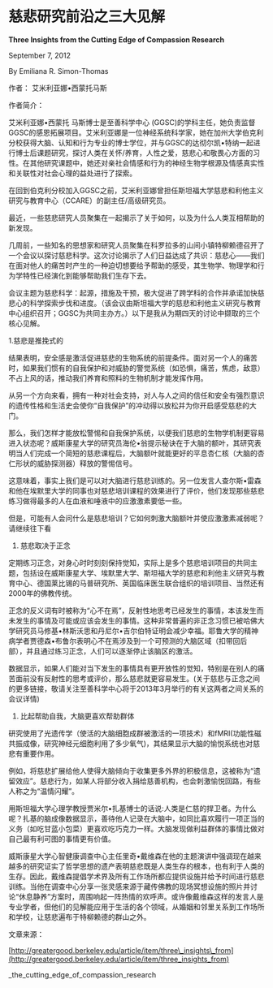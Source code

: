 # 慈悲研究前沿之三大见解

**Three Insights from the Cutting Edge of Compassion Research**

September 7, 2012

By Emiliana R. Simon-Thomas

作者： 艾米利亚娜•西蒙托马斯

作者简介：

艾米利亚娜•西蒙托 马斯博士是至善科学中心 \(GGSC\)的学科主任，她负责监督GGSC的感恩拓展项目。艾米利亚娜是一位神经系统科学家，她在加州大学伯克利分校获得大脑、认知和行为专业的博士学位，并与GGSC的达彻尔凯•特纳一起进行博士后课题研究，探讨人类在关怀/养育，人性之爱，慈悲心和敬畏心方面的习性。在其他研究课题中，她还对亲社会情感和行为的神经生物学根源及情感真实性和关联性对社会心理的益处进行了探索。

在回到伯克利分校加入GGSC之前，艾米利亚娜曾担任斯坦福大学慈悲和利他主义研究与教育中心（CCARE）的副主任/高级研究员。

最近，一些慈悲研究人员聚集在一起揭示了关于如何，以及为什么人类互相帮助的新发现。

几周前，一些知名的思想家和研究人员聚集在科罗拉多的山间小镇特柳赖德召开了一个会议以探讨慈悲科学。这次讨论揭示了人们日益达成了共识：慈悲心——我们在面对他人的痛苦时产生的一种迫切想要给予帮助的感受，其生物学、物理学和行为学特性已经演化到能够帮助我们生存下去。

会议主题为慈悲科学：起源，措施及干预，极大促进了跨学科的合作并承诺加快慈悲心的科学探索步伐和进度。（该会议由斯坦福大学的慈悲和利他主义研究与教育中心组织召开；GGSC为共同主办方。）以下是我从为期四天的讨论中撷取的三个核心见解。

1.慈悲是推挽式的

结果表明，安全感是激活促进慈悲的生物系统的前提条件。面对另一个人的痛苦时，如果我们惯有的自我保护和对威胁的警觉系统（如恐惧，痛苦，焦虑，敌意）不占上风的话，推动我们养育和照料的生物机制才能发挥作用。

从另一个方向来看，拥有一种对社会支持，对人与人之间的信任和安全有强烈意识的遗传性格和生活史会使你“自我保护”的冲动得以放松并为你开启感受慈悲的大门。

那么，我们怎样才能放松警惕和自我保护系统，以便我们慈悲的生物学机制更容易进入状态呢？威斯康星大学的研究员海伦•翁提示秘诀在于大脑的额叶，其研究表明当人们完成一个简短的慈悲课程后，大脑额叶就能更好的平息杏仁核（大脑的杏仁形状的威胁探测器）释放的警惕信号。

这意味着，事实上我们是可以对大脑进行慈悲训练的。另一位发言人查尔斯•雷森和他在埃默里大学的同事也对慈悲培训课程的效果进行了评价，他们发现那些慈悲练习做得最多的人在血液和唾液中的应激激素要低一些。

但是，可能有人会问什么是慈悲培训？它如何刺激大脑额叶并使应激激素减弱呢？请继续往下看

1. 慈悲取决于正念

定期练习正念，对身心时时刻刻保持觉知，实际上是多个慈悲培训项目的共同主题，包括设在威斯康星大学、埃默里大学、斯坦福大学的慈悲和利他主义研究与教育中心、德国莱比锡的马普研究所、英国临床医生联合组织的培训项目、当然还有2000年的佛教传统。

正念的反义词有时被称为“心不在焉”，反射性地思考已经发生的事情，本该发生而未发生的事情及可能或应该会发生的事情。这种非常普遍的非正念习惯已被哈佛大学研究员马修基•林斯沃思和丹尼尔•吉尔伯特证明会减少幸福。耶鲁大学的精神病学者贾德森•布鲁尔表明心不在焉涉及到一个可预测的大脑区域（扣带回后部），并且通过练习正念，人们可以逐渐停止该脑区的激活。

数据显示，如果人们能对当下发生的事情具有更开放性的觉知，特别是在别人的痛苦面前没有反射性的思考或评价，那么慈悲就更容易发生。\(关于慈悲与正念之间的更多链接，敬请关注至善科学中心将于2013年3月举行的有关这两者之间关系的会议详情\)

1. 比起帮助自我，大脑更喜欢帮助群体

研究使用了光遗传学（使活的大脑细胞成群被激活的一项技术）和fMRI\(功能性磁共振成像，研究神经元细胞利用了多少氧气\)，其结果显示大脑的愉悦系统也对慈悲有重要作用。

例如，将慈悲扩展给他人使得大脑倾向于收集更多外界的积极信息，这被称为“遗留效应”。慈悲行为，如某人将部分收入捐给慈善机构，也会刺激愉悦回路，有些人称之为“温情闪耀”。

用斯坦福大学心理学教授贾米尔•扎基博士的话说:人类是仁慈的捍卫者。为什么呢？扎基的脑成像数据显示，善待他人记录在大脑中，如同比喜欢履行一项正当的义务（如吃甘蓝小包菜）更喜欢吃巧克力一样。大脑发现做利益群体的事情比做对自己最有利可图的事情更有价值。

威斯康星大学心智健康调查中心主任里奇•戴维森在他的主题演讲中强调现在越来越多的研究证实了哲学思想的遗产表明慈悲既是人类生存的根本，也有利于人类的生存。因此，戴维森提倡学术界及所有工作场所都应提供设施并给予时间进行慈悲训练。当他在调查中心分享一张灵感来源于藏传佛教的现场冥想设施的照片并讨论“休息静养”方案时，周围响起一阵热情的欢呼声。或许像戴维森这样的发言人是专业学者，但他们的见解能应用于生活的各个领域，从婚姻和邻里关系到工作场所和学校，让慈悲遍布于特柳赖德的群山之外。

文章来源：

[http://greatergood.berkeley.edu/article/item/three\_insights\_from](http://greatergood.berkeley.edu/article/item/three_insights_from)

\_the\_cutting\_edge\_of\_compassion\_research

